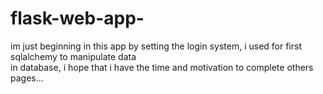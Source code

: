 # flask-web-app-
im  just  beginning  in  this  app  by  setting  the  login  system, i  used  for  first  sqlalchemy  to  manipulate data  
in database, i hope that  i  have  the  time  and  motivation  to  complete  others  pages... 
